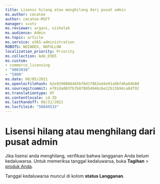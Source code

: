 ```yaml
---
title: Lisensi hilang atau menghilang dari pusat admin
ms.author: cmcatee
author: cmcatee-MSFT
manager: scotv
ms.reviewer: argani, nicholak
ms.audience: Admin
ms.topic: article
ms.service: o365-administration
ROBOTS: NOINDEX, NOFOLLOW
localization_priority: Priority
ms.collection: Adm_O365
ms.custom:
- commerce_licensing
- "9003038"
- "5800"
ms.date: 08/05/2021
ms.openlocfilehash: b2e9290806465bf0d1f862ed4e91a9bfd6a84b88
ms.sourcegitcommit: e781da003fb7b878854846cbe12b13b9dca8df92
ms.translationtype: HT
ms.contentlocale: id-ID
ms.lasthandoff: 08/31/2021
ms.locfileid: "58844533"
---
```

# <a name="license-missing-or-disappears-from-the-admin-center"></a>Lisensi hilang atau menghilang dari pusat admin

Jika lisensi anda menghilang, verifikasi bahwa langganan Anda belum kedaluwarsa. Untuk memeriksa tanggal kedaluwarsa, buka **Tagihan** > [produk Anda](https://go.microsoft.com/fwlink/p/?linkid=842054).

Tanggal kedaluwarsa muncul di kolom **status Langganan**.